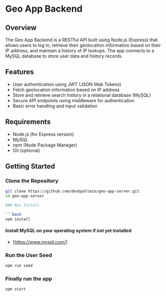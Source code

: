 # Geo App Backend

## Overview

The Geo App Backend is a RESTful API built using Node.js (Express) that allows users to log in, retrieve their geolocation information based on their IP address, and maintain a history of IP lookups. The app connects to a MySQL database to store user data and history records.

## Features

- User authentication using JWT (JSON Web Tokens)
- Fetch geolocation information based on IP address
- Store and retrieve search history in a relational database (MySQL)
- Secure API endpoints using middleware for authentication
- Basic error handling and input validation

## Requirements

- Node.js (for Express version)
- MySQL
- npm (Node Package Manager)
- Git (optional)

## Getting Started

### Clone the Repository

```bash
git clone https://github.com/devbpaltezo/geo-app-server.git
cd geo-app-server

### Run Install

```bash
npm install
```
#### Install MySQL on your operating system if not yet installed
 - [https://www.mysql.com/]

### Run the User Seed

```bash
npm run seed
```

### Finally run the app

```bash
npm start
```
